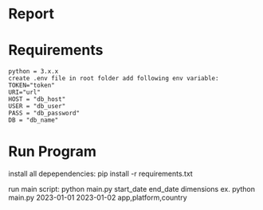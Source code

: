 
# Report


# Requirements

    python = 3.x.x
    create .env file in root folder add following env variable:
    TOKEN="token"
    URI="url"
    HOST = "db_host"
    USER = "db_user"
    PASS = "db_password"
    DB = "db_name"


# Run Program

install all depependencies:
    pip install -r requirements.txt

run main script:
    python main.py start_date end_date dimensions
    ex. python main.py 2023-01-01 2023-01-02 app,platform,country
